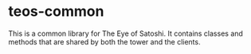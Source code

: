 # teos-common

This is a common library for The Eye of Satoshi. It contains classes and methods that are shared by both the tower and
the clients.